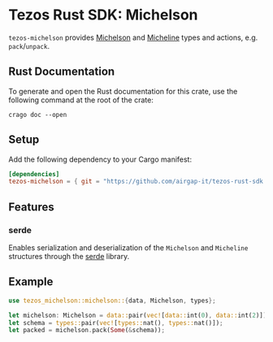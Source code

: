 # Tezos Rust SDK: Michelson

`tezos-michelson` provides [Michelson](https://tezos.gitlab.io/active/michelson.html) and [Micheline](https://tezos.gitlab.io/shell/micheline.html) types and actions, e.g. `pack`/`unpack`.

## Rust Documentation

To generate and open the Rust documentation for this crate, use the following command at the root of the crate:

```shell
crago doc --open
```

## Setup

Add the following dependency to your Cargo manifest:

```toml
[dependencies]
tezos-michelson = { git = "https://github.com/airgap-it/tezos-rust-sdk.git", tag = "0.1.1" }
```

## Features

### serde

Enables serialization and deserialization of the `Michelson` and `Micheline` structures through the [serde](https://serde.rs/) library.

## Example

```rust
use tezos_michelson::michelson::{data, Michelson, types};

let michelson: Michelson = data::pair(vec![data::int(0), data::int(2)]);
let schema = types::pair(vec![types::nat(), types::nat()]);
let packed = michelson.pack(Some(&schema));
```